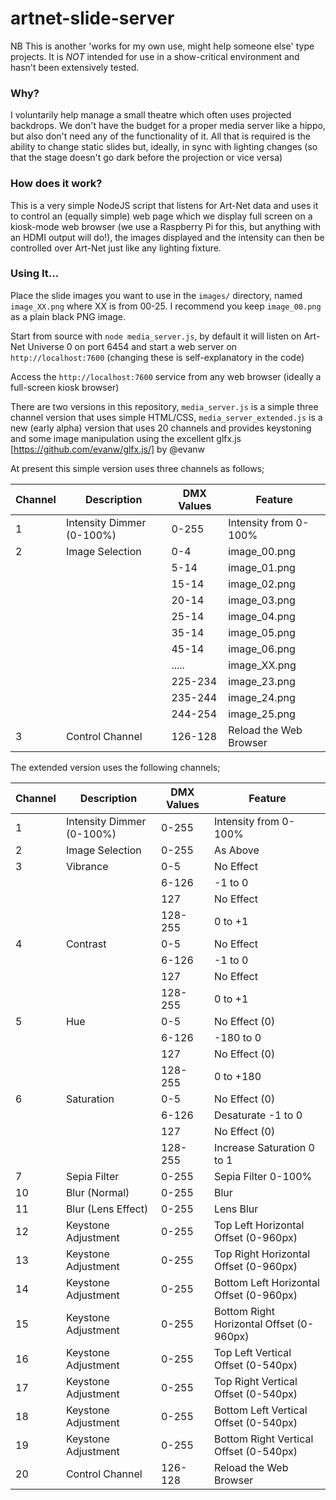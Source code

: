 
# artnet-slide-server

NB This is another 'works for my own use, might help someone else' type projects. It is *NOT* intended for use in a show-critical environment and hasn't been extensively tested. 

### Why?

I voluntarily help manage a small theatre which often uses projected backdrops. We don't have the budget for a proper media server like a hippo, but also don't need any of the functionality of it. All that is required is the ability to change static slides but, ideally, in sync with lighting changes (so that the stage doesn't go dark before the projection or vice versa) 

### How does it work? 

This is a very simple NodeJS script that listens for Art-Net data and uses it to control an (equally simple) web page which we display full screen on a kiosk-mode web browser (we use a Raspberry Pi for this, but anything with an HDMI output will do!), the images displayed and the intensity can then be controlled over Art-Net just like any lighting fixture. 

### Using It...

Place the slide images you want to use in the `images/` directory, named `image_XX.png` where XX is from 00-25. I recommend you keep `image_00.png` as a plain black PNG image.

Start from source with `node media_server.js`, by default it will listen on Art-Net Universe 0 on port 6454 and start a web server on `http://localhost:7600` (changing these is self-explanatory in the code) 

Access the `http://localhost:7600` service from any web browser (ideally a full-screen kiosk browser)

There are two versions in this repository, `media_server.js` is a simple three channel version that uses simple HTML/CSS, `media_server_extended.js` is a new (early alpha) version that uses 20 channels and provides keystoning and some image manipulation using the excellent glfx.js [https://github.com/evanw/glfx.js/] by @evanw

At present this simple version uses three channels as follows;

| Channel | Description | DMX Values | Feature |
| ----------- | ----------- | ----------- | ----------- |
| 1 | Intensity Dimmer (0-100%) | 0-255 | Intensity from 0-100% |
| 2 | Image Selection | 0-4 | image_00.png |
||| 5-14 | image_01.png |
||| 15-14 | image_02.png |
||| 20-14 | image_03.png |
||| 25-14 | image_04.png |
||| 35-14 | image_05.png |
||| 45-14 | image_06.png |
||| ..... | image_XX.png |
||| 225-234 | image_23.png |
||| 235-244 | image_24.png |
||| 244-254 | image_25.png |
| 3 | Control Channel | 126-128 | Reload the Web Browser |

The extended version uses the following channels;

| Channel | Description | DMX Values | Feature |
| ----------- | ----------- | ----------- | ----------- |
| 1 | Intensity Dimmer (0-100%) | 0-255 | Intensity from 0-100% |
| 2 | Image Selection | 0-255 | As Above |
| 3 | Vibrance | 0-5 | No Effect |
||| 6-126 | -1 to 0 |
||| 127 | No Effect |
||| 128-255 | 0 to +1 |
| 4 | Contrast | 0-5 | No Effect |
||| 6-126 | -1 to 0 |
||| 127 | No Effect |
||| 128-255 | 0 to +1 |
| 5 | Hue | 0-5 | No Effect (0) |
||| 6-126 | -180 to 0 |
||| 127 | No Effect (0) |
||| 128-255 | 0 to +180 |
| 6 | Saturation | 0-5 | No Effect (0) |
||| 6-126 | Desaturate -1 to 0 |
||| 127 | No Effect (0) |
||| 128-255 | Increase Saturation 0 to 1 |
| 7 | Sepia Filter | 0-255 | Sepia Filter 0-100% |
| 10 | Blur (Normal) | 0-255 | Blur |
| 11 | Blur (Lens Effect) | 0-255 | Lens Blur |
| 12 | Keystone Adjustment | 0-255 | Top Left Horizontal Offset (0-960px) |
| 13 | Keystone Adjustment | 0-255 | Top Right Horizontal Offset (0-960px) |
| 14 | Keystone Adjustment | 0-255 | Bottom Left Horizontal Offset (0-960px) |
| 15 | Keystone Adjustment | 0-255 | Bottom Right Horizontal Offset (0-960px) |
| 16 | Keystone Adjustment | 0-255 | Top Left Vertical Offset (0-540px) |
| 17 | Keystone Adjustment | 0-255 | Top Right Vertical Offset (0-540px) |
| 18 | Keystone Adjustment | 0-255 | Bottom Left Vertical Offset (0-540px) |
| 19 | Keystone Adjustment | 0-255 | Bottom Right Vertical Offset (0-540px) |
| 20 | Control Channel | 126-128 | Reload the Web Browser |

